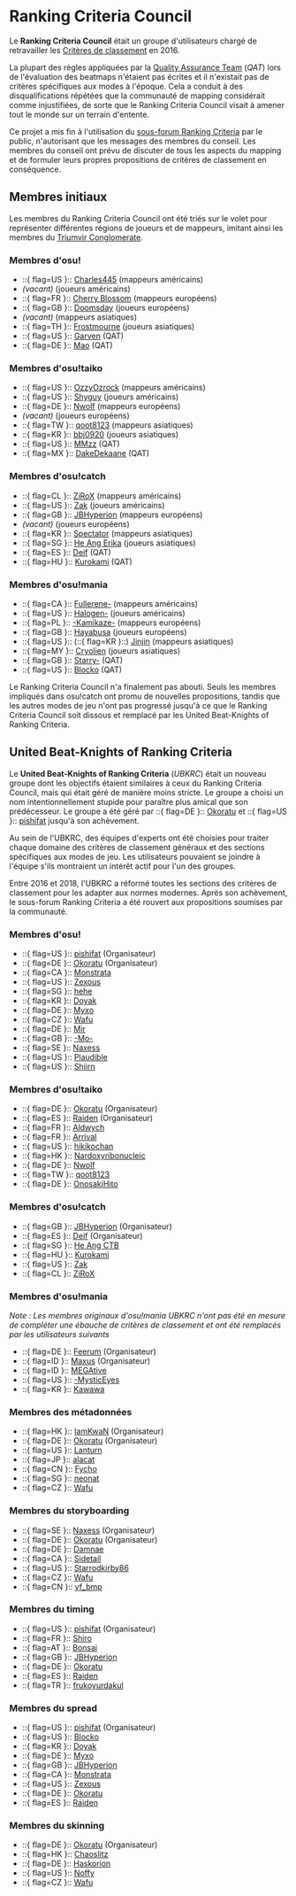 # Ranking Criteria Council

Le **Ranking Criteria Council** était un groupe d'utilisateurs chargé de retravailler les [Critères de classement](/wiki/Ranking_Criteria) en 2016.

La plupart des règles appliquées par la [Quality Assurance Team](/wiki/Modding/Quality_Assurance_Team) (*QAT*) lors de l'évaluation des beatmaps n'étaient pas écrites et il n'existait pas de critères spécifiques aux modes à l'époque. Cela a conduit à des disqualifications répétées que la communauté de mapping considérait comme injustifiées, de sorte que le Ranking Criteria Council visait à amener tout le monde sur un terrain d'entente.

Ce projet a mis fin à l'utilisation du [sous-forum Ranking Criteria](https://osu.ppy.sh/community/forums/87) par le public, n'autorisant que les messages des membres du conseil. Les membres du conseil ont prévu de discuter de tous les aspects du mapping et de formuler leurs propres propositions de critères de classement en conséquence.

## Membres initiaux

Les membres du Ranking Criteria Council ont été triés sur le volet pour représenter différentes régions de joueurs et de mappeurs, imitant ainsi les membres du [Triumvir Conglomerate](/wiki/Modding/BAT_Managers#triumvir-conglomerate).

### Membres d'osu!

- ::{ flag=US }:: [Charles445](https://osu.ppy.sh/users/85000) (mappeurs américains)
- *(vacant)* (joueurs américains)
- ::{ flag=FR }:: [Cherry Blossom](https://osu.ppy.sh/users/1156742) (mappeurs européens)
- ::{ flag=GB }:: [Doomsday](https://osu.ppy.sh/users/18983) (joueurs européens)
- *(vacant)* (mappeurs asiatiques)
- ::{ flag=TH }:: [Frostmourne](https://osu.ppy.sh/users/199669) (joueurs asiatiques)
- ::{ flag=US }:: [Garven](https://osu.ppy.sh/users/244216) (QAT)
- ::{ flag=DE }:: [Mao](https://osu.ppy.sh/users/2204515) (QAT)

### Membres d'osu!taiko

- ::{ flag=US }:: [OzzyOzrock](https://osu.ppy.sh/users/465153) (mappeurs américains)
- ::{ flag=US }:: [Shyguy](https://osu.ppy.sh/users/178038) (joueurs américains)
- ::{ flag=DE }:: [Nwolf](https://osu.ppy.sh/users/1910766) (mappeurs européens)
- *(vacant)* (joueurs européens)
- ::{ flag=TW }:: [qoot8123](https://osu.ppy.sh/users/766371) (mappeurs asiatiques)
- ::{ flag=KR }:: [bbj0920](https://osu.ppy.sh/users/87546) (joueurs asiatiques)
- ::{ flag=US }:: [MMzz](https://osu.ppy.sh/users/128993) (QAT)
- ::{ flag=MX }:: [DakeDekaane](https://osu.ppy.sh/users/1425253) (QAT)

### Membres d'osu!catch

- ::{ flag=CL }:: [ZiRoX](https://osu.ppy.sh/users/200768) (mappeurs américains)
- ::{ flag=US }:: [Zak](https://osu.ppy.sh/users/1375955) (joueurs américains)
- ::{ flag=GB }:: [JBHyperion](https://osu.ppy.sh/users/4879508) (mappeurs européens)
- *(vacant)* (joueurs européens)
- ::{ flag=KR }:: [Spectator](https://osu.ppy.sh/users/702598) (mappeurs asiatiques)
- ::{ flag=SG }:: [He Ang Erika](https://osu.ppy.sh/users/2451381) (joueurs asiatiques)
- ::{ flag=ES }:: [Deif](https://osu.ppy.sh/users/318565) (QAT)
- ::{ flag=HU }:: [Kurokami](https://osu.ppy.sh/users/260933) (QAT)

### Membres d'osu!mania

- ::{ flag=CA }:: [Fullerene-](https://osu.ppy.sh/users/2531335) (mappeurs américains)
- ::{ flag=US }:: [Halogen-](https://osu.ppy.sh/users/169992) (joueurs américains)
- ::{ flag=PL }:: [-Kamikaze-](https://osu.ppy.sh/users/2124783) (mappeurs européens)
- ::{ flag=GB }:: [Hayabusa](https://osu.ppy.sh/users/3104108) (joueurs européens)
- ::{ flag=US }:: (::{ flag=KR }::) [Jinjin](https://osu.ppy.sh/users/3360737) (mappeurs asiatiques)
- ::{ flag=MY }:: [Cryolien](https://osu.ppy.sh/users/1626983) (joueurs asiatiques)
- ::{ flag=GB }:: [Starry-](https://osu.ppy.sh/users/2166199) (QAT)
- ::{ flag=US }:: [Blocko](https://osu.ppy.sh/users/4075092) (QAT)

Le Ranking Criteria Council n'a finalement pas abouti. Seuls les membres impliqués dans osu!catch ont promu de nouvelles propositions, tandis que les autres modes de jeu n'ont pas progressé jusqu'à ce que le Ranking Criteria Council soit dissous et remplacé par les United Beat-Knights of Ranking Criteria.

## United Beat-Knights of Ranking Criteria

Le **United Beat-Knights of Ranking Criteria** (*UBKRC*) était un nouveau groupe dont les objectifs étaient similaires à ceux du Ranking Criteria Council, mais qui était géré de manière moins stricte. Le groupe a choisi un nom intentionnellement stupide pour paraître plus amical que son prédécesseur. Le groupe a été géré par ::{ flag=DE }:: [Okoratu](https://osu.ppy.sh/users/1623405) et ::{ flag=US }:: [pishifat](https://osu.ppy.sh/users/3178418) jusqu'à son achèvement.

Au sein de l'UBKRC, des équipes d'experts ont été choisies pour traiter chaque domaine des critères de classement généraux et des sections spécifiques aux modes de jeu. Les utilisateurs pouvaient se joindre à l'équipe s'ils montraient un intérêt actif pour l'un des groupes.

Entre 2016 et 2018, l'UBKRC a réformé toutes les sections des critères de classement pour les adapter aux normes modernes. Après son achèvement, le sous-forum Ranking Criteria a été rouvert aux propositions soumises par la communauté.

### Membres d'osu!

- ::{ flag=US }:: [pishifat](https://osu.ppy.sh/users/3178418) (Organisateur)
- ::{ flag=DE }:: [Okoratu](https://osu.ppy.sh/users/1623405) (Organisateur)
- ::{ flag=CA }:: [Monstrata](https://osu.ppy.sh/users/2706438)
- ::{ flag=US }:: [Zexous](https://osu.ppy.sh/users/1715876)
- ::{ flag=SG }:: [hehe](https://osu.ppy.sh/users/2123087)
- ::{ flag=KR }:: [Doyak](https://osu.ppy.sh/users/2046893)
- ::{ flag=DE }:: [Myxo](https://osu.ppy.sh/users/2202645)
- ::{ flag=CZ }:: [Wafu](https://osu.ppy.sh/users/888955)
- ::{ flag=DE }:: [Mir](https://osu.ppy.sh/users/8688812)
- ::{ flag=GB }:: [-Mo-](https://osu.ppy.sh/users/2202163)
- ::{ flag=SE }:: [Naxess](https://osu.ppy.sh/users/8129817)
- ::{ flag=US }:: [Plaudible](https://osu.ppy.sh/users/7149815)
- ::{ flag=US }:: [Shiirn](https://osu.ppy.sh/users/465126)

### Membres d'osu!taiko

- ::{ flag=DE }:: [Okoratu](https://osu.ppy.sh/users/1623405) (Organisateur)
- ::{ flag=ES }:: [Raiden](https://osu.ppy.sh/users/2239480) (Organisateur)
- ::{ flag=FR }:: [Aldwych](https://osu.ppy.sh/users/1416484)
- ::{ flag=FR }:: [Arrival](https://osu.ppy.sh/users/1694000)
- ::{ flag=US }:: [hikikochan](https://osu.ppy.sh/users/6512678)
- ::{ flag=HK }:: [Nardoxyribonucleic](https://osu.ppy.sh/users/876419)
- ::{ flag=DE }:: [Nwolf](https://osu.ppy.sh/users/1910766)
- ::{ flag=TW }:: [qoot8123](https://osu.ppy.sh/users/766371)
- ::{ flag=DE }:: [OnosakiHito](https://osu.ppy.sh/users/290128)

### Membres d'osu!catch

- ::{ flag=GB }:: [JBHyperion](https://osu.ppy.sh/users/4879508) (Organisateur)
- ::{ flag=ES }:: [Deif](https://osu.ppy.sh/users/318565) (Organisateur)
- ::{ flag=SG }:: [He Ang CTB](https://osu.ppy.sh/users/2451381)
- ::{ flag=HU }:: [Kurokami](https://osu.ppy.sh/users/260933)
- ::{ flag=US }:: [Zak](https://osu.ppy.sh/users/1375955)
- ::{ flag=CL }:: [ZiRoX](https://osu.ppy.sh/users/200768)

### Membres d'osu!mania

*Note : Les membres originaux d'osu!mania UBKRC n'ont pas été en mesure de compléter une ébauche de critères de classement et ont été remplacés par les utilisateurs suivants*

- ::{ flag=DE }:: [Feerum](https://osu.ppy.sh/users/4815717) (Organisateur)
- ::{ flag=ID }:: [Maxus](https://osu.ppy.sh/users/4335785) (Organisateur)
- ::{ flag=ID }:: [MEGAtive](https://osu.ppy.sh/users/3094101)
- ::{ flag=US }:: [-MysticEyes](https://osu.ppy.sh/users/6253266)
- ::{ flag=KR }:: [Kawawa](https://osu.ppy.sh/users/4647754)

### Membres des métadonnées

- ::{ flag=HK }:: [IamKwaN](https://osu.ppy.sh/users/1856463) (Organisateur)
- ::{ flag=DE }:: [Okoratu](https://osu.ppy.sh/users/1623405) (Organisateur)
- ::{ flag=US }:: [Lanturn](https://osu.ppy.sh/users/1446665)
- ::{ flag=JP }:: [alacat](https://osu.ppy.sh/users/869782)
- ::{ flag=CN }:: [Fycho](https://osu.ppy.sh/users/1876867)
- ::{ flag=SG }:: [neonat](https://osu.ppy.sh/users/1561995)
- ::{ flag=CZ }:: [Wafu](https://osu.ppy.sh/users/888955)

### Membres du storyboarding

- ::{ flag=SE }:: [Naxess](https://osu.ppy.sh/users/8129817) (Organisateur)
- ::{ flag=DE }:: [Okoratu](https://osu.ppy.sh/users/1623405) (Organisateur)
- ::{ flag=DE }:: [Damnae](https://osu.ppy.sh/users/989377)
- ::{ flag=CA }:: [Sidetail](https://osu.ppy.sh/users/2036217)
- ::{ flag=US }:: [Starrodkirby86](https://osu.ppy.sh/users/410)
- ::{ flag=CZ }:: [Wafu](https://osu.ppy.sh/users/888955)
- ::{ flag=CN }:: [yf_bmp](https://osu.ppy.sh/users/1243669)

### Membres du timing

- ::{ flag=US }:: [pishifat](https://osu.ppy.sh/users/3178418) (Organisateur)
- ::{ flag=FR }:: [Shiro](https://osu.ppy.sh/users/113005)
- ::{ flag=AT }:: [Bonsai](https://osu.ppy.sh/users/987334)
- ::{ flag=GB }:: [JBHyperion](https://osu.ppy.sh/users/4879508)
- ::{ flag=DE }:: [Okoratu](https://osu.ppy.sh/users/1623405)
- ::{ flag=ES }:: [Raiden](https://osu.ppy.sh/users/2239480)
- ::{ flag=TR }:: [frukoyurdakul](https://osu.ppy.sh/users/7612550)

### Membres du spread

- ::{ flag=US }:: [pishifat](https://osu.ppy.sh/users/3178418) (Organisateur)
- ::{ flag=US }:: [Blocko](https://osu.ppy.sh/users/4075092)
- ::{ flag=KR }:: [Doyak](https://osu.ppy.sh/users/2046893)
- ::{ flag=DE }:: [Myxo](https://osu.ppy.sh/users/2202645)
- ::{ flag=GB }:: [JBHyperion](https://osu.ppy.sh/users/4879508)
- ::{ flag=CA }:: [Monstrata](https://osu.ppy.sh/users/2706438)
- ::{ flag=US }:: [Zexous](https://osu.ppy.sh/users/1715876)
- ::{ flag=DE }:: [Okoratu](https://osu.ppy.sh/users/1623405)
- ::{ flag=ES }:: [Raiden](https://osu.ppy.sh/users/2239480)

### Membres du skinning

- ::{ flag=DE }:: [Okoratu](https://osu.ppy.sh/users/1623405) (Organisateur)
- ::{ flag=HK }:: [Chaoslitz](https://osu.ppy.sh/users/3621552)
- ::{ flag=DE }:: [Haskorion](https://osu.ppy.sh/users/3252321)
- ::{ flag=US }:: [Noffy](https://osu.ppy.sh/users/1541323)
- ::{ flag=CZ }:: [Wafu](https://osu.ppy.sh/users/888955)
